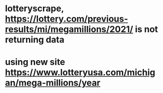 # lotteryscrape, https://lottery.com/previous-results/mi/megamillions/2021/ is not returning data 
# using new site https://www.lotteryusa.com/michigan/mega-millions/year
